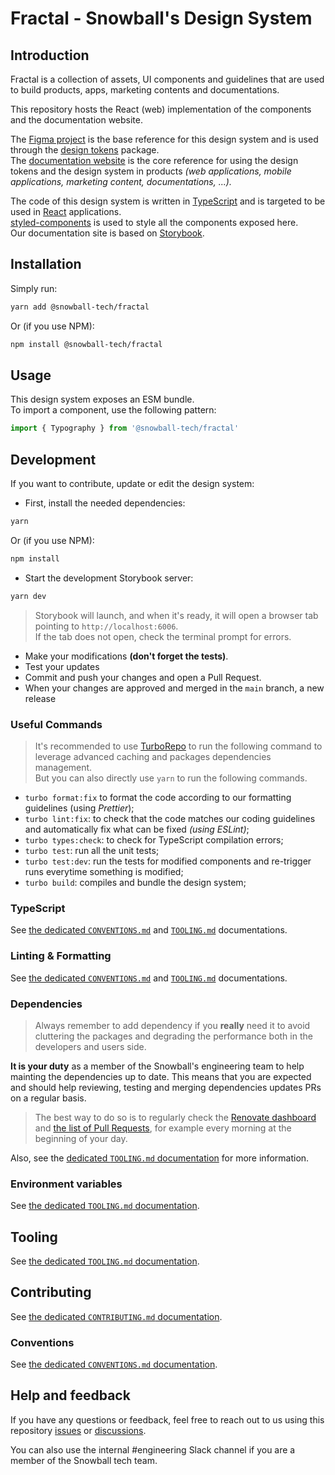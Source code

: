 # Fractal - Snowball's Design System

## Introduction

Fractal is a collection of assets, UI components and guidelines that are used to
build products, apps, marketing contents and documentations.

This repository hosts the React (web) implementation of the components and the
documentation website.

The [Figma project](https://www.figma.com/file/u70V0ocCmDeYMAAPf9Xfqa/❄%EF%B8%8F-Fractal-Design-System)
is the base reference for this design system and is used through the
[design tokens](../design-tokens) package.  
The [documentation website](https://fractal.snowball.xyz/) is the core reference
for using the design tokens and the design system in products
_(web applications, mobile applications, marketing content, documentations, ...)._

The code of this design system is written in
[TypeScript](https://www.typescriptlang.or/g) and is targeted to be used in
[React](https://reactjs.org/) applications.  
[styled-components](https://styled-components.com/) is used to style all the
components exposed here.  
Our documentation site is based on [Storybook](https://storybook.js.org/).

## Installation

Simply run:

```bash
yarn add @snowball-tech/fractal
```

Or (if you use NPM):

```bash
npm install @snowball-tech/fractal
```

## Usage

This design system exposes an ESM bundle.  
To import a component, use the following pattern:

```js
import { Typography } from '@snowball-tech/fractal'
```

## Development

If you want to contribute, update or edit the design system:

- First, install the needed dependencies:

```bash
yarn
```

Or (if you use NPM):

```bash
npm install
```

- Start the development Storybook server:

```bash
yarn dev
```

> Storybook will launch, and when it's ready, it will open a browser tab
> pointing to `http://localhost:6006`.  
> If the tab does not open, check the terminal prompt for errors.

- Make your modifications **(don't forget the tests)**.
- Test your updates
- Commit and push your changes and open a Pull Request.
- When your changes are approved and merged in the `main` branch, a new release

### Useful Commands

> It's recommended to use [TurboRepo](https://turbo.build/repo) to run the
> following command to leverage advanced caching and packages dependencies
> management.  
> But you can also directly use `yarn` to run the following commands.

- `turbo format:fix` to format the code according to our formatting guidelines
  (using _Prettier_);
- `turbo lint:fix`: to check that the code matches our coding guidelines and
  automatically fix what can be fixed _(using ESLint)_;
- `turbo types:check`: to check for TypeScript compilation errors;
- `turbo test`: run all the unit tests;
- `turbo test:dev`: run the tests for modified components and re-trigger runs
  everytime something is modified;
- `turbo build`: compiles and bundle the design system;

### TypeScript

See [the dedicated `CONVENTIONS.md`](../../docs/CONVENTIONS.md) and
[`TOOLING.md`](../../docs/TOOLING.md) documentations.

### Linting & Formatting

See [the dedicated `CONVENTIONS.md`](../../docs/CONVENTIONS.md) and
[`TOOLING.md`](../../docs/TOOLING.md) documentations.

### Dependencies

> Always remember to add dependency if you **really** need it to avoid
> cluttering the packages and degrading the performance both in the developers
> and users side.

**It is your duty** as a member of the Snowball's engineering team to help
mainting the dependencies up to date. This means that you are expected and
should help reviewing, testing and merging dependencies updates PRs on a regular
basis.

> The best way to do so is to regularly check the
> [Renovate dashboard](https://github.com/snowball-tech/glacier/issues/10) and
> [the list of Pull Requests](https://github.com/snowball-tech/glacier/pulls?q=is%3Apr+is%3Aopen+sort%3Aupdated-desc+label%3Adev-deps%2Cdeps),
> for example every morning at the beginning of your day.

Also, see the [dedicated `TOOLING.md` documentation](../../docs/TOOLING.md) for more
information.

### Environment variables

See [the dedicated `TOOLING.md` documentation](../../docs/TOOLING.md).

## Tooling

See [the dedicated `TOOLING.md` documentation](../../docs/TOOLING.md).

## Contributing

See [the dedicated `CONTRIBUTING.md` documentation](../../CONTRIBUTING.md).

### Conventions

See [the dedicated `CONVENTIONS.md` documentation](../../docs/CONVENTIONS.md).

## Help and feedback

If you have any questions or feedback, feel free to reach out to us using this
repository [issues](https://github.com/snowball-tech/glacier/issues) or [discussions](https://github.com/snowball-tech/glacier/discussions).

You can also use the internal #engineering Slack channel if you are a member of
the Snowball tech team.
